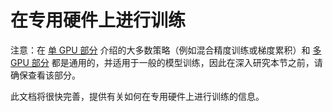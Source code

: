 <!-- 版权所有 2022 年 HuggingFace 团队保留所有权利。
根据 Apache 许可证第 2.0 版（“许可证”）许可；您除非遵守许可证，否则不得使用此文件。您可以在以下位置获取许可证的副本
http://www.apache.org/licenses/LICENSE-2.0
除非适用法律要求或书面同意，根据许可证分发的软件是基于“按原样”分发的，不附带任何明示或暗示的保证或条件。请参阅许可证获取更多详细信息。
⚠️ 请注意，此文件是 Markdown 格式，但包含我们文档构建器（类似于 MDX）的特定语法，可能在您的 Markdown 查看器中无法正确渲染。渲染。
-->
# 在专用硬件上进行训练
<Tip>

注意：在 [单 GPU 部分](perf_train_gpu_one) 介绍的大多数策略（例如混合精度训练或梯度累积）和 [多 GPU 部分](perf_train_gpu_many) 都是通用的，并适用于一般的模型训练，因此在深入研究本节之前，请确保查看该部分。

</Tip>

此文档将很快完善，提供有关如何在专用硬件上进行训练的信息。